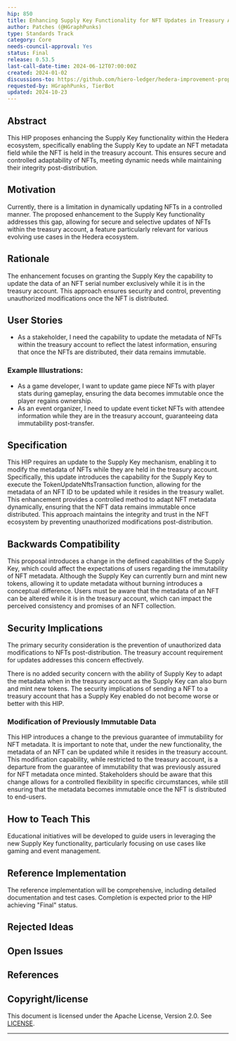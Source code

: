 ```yaml
---
hip: 850
title: Enhancing Supply Key Functionality for NFT Updates in Treasury Account
author: Patches (@HGraphPunks)
type: Standards Track
category: Core
needs-council-approval: Yes
status: Final
release: 0.53.5
last-call-date-time: 2024-06-12T07:00:00Z
created: 2024-01-02
discussions-to: https://github.com/hiero-ledger/hedera-improvement-proposals/discussions/660
requested-by: HGraphPunks, TierBot
updated: 2024-10-23
---
```


## Abstract

This HIP proposes enhancing the Supply Key functionality within the Hedera ecosystem, specifically enabling the Supply Key to update an NFT metadata field while the NFT is held in the treasury account. This ensures secure and controlled adaptability of NFTs, meeting dynamic needs while maintaining their integrity post-distribution.

## Motivation

Currently, there is a limitation in dynamically updating NFTs in a controlled manner. The proposed enhancement to the Supply Key functionality addresses this gap, allowing for secure and selective updates of NFTs within the treasury account, a feature particularly relevant for various evolving use cases in the Hedera ecosystem.

## Rationale

The enhancement focuses on granting the Supply Key the capability to update the data of an NFT serial number exclusively while it is in the treasury account. This approach ensures security and control, preventing unauthorized modifications once the NFT is distributed.

## User Stories

- As a stakeholder, I need the capability to update the metadata of NFTs within the treasury account to reflect the latest information, ensuring that once the NFTs are distributed, their data remains immutable.

### Example Illustrations:
- As a game developer, I want to update game piece NFTs with player stats during gameplay, ensuring the data becomes immutable once the player regains ownership.
- As an event organizer, I need to update event ticket NFTs with attendee information while they are in the treasury account, guaranteeing data immutability post-transfer.

## Specification

This HIP requires an update to the Supply Key mechanism, enabling it to modify the metadata of NFTs while they are held in the treasury account. Specifically, this update introduces the capability for the Supply Key to execute the TokenUpdateNftsTransaction function, allowing for the metadata of an NFT ID to be updated while it resides in the treasury wallet. This enhancement provides a controlled method to adapt NFT metadata dynamically, ensuring that the NFT data remains immutable once distributed. This approach maintains the integrity and trust in the NFT ecosystem by preventing unauthorized modifications post-distribution.

## Backwards Compatibility

This proposal introduces a change in the defined capabilities of the Supply Key, which could affect the expectations of users regarding the immutability of NFT metadata. Although the Supply Key can currently burn and mint new tokens, allowing it to update metadata without burning introduces a conceptual difference. Users must be aware that the metadata of an NFT can be altered while it is in the treasury account, which can impact the perceived consistency and promises of an NFT collection.

## Security Implications

The primary security consideration is the prevention of unauthorized data modifications to NFTs post-distribution. The treasury account requirement for updates addresses this concern effectively. 

There is no added security concern with the ability of Supply Key to adapt the metadata when in the treasury account as the Supply Key can also burn and mint new tokens. The security implications of sending a NFT to a treasury account that has a Supply Key enabled do not become worse or better with this HIP.

### Modification of Previously Immutable Data
This HIP introduces a change to the previous guarantee of immutability for NFT metadata. It is important to note that, under the new functionality, the metadata of an NFT can be updated while it resides in the treasury account. This modification capability, while restricted to the treasury account, is a departure from the guarantee of immutability that was previously assured for NFT metadata once minted. Stakeholders should be aware that this change allows for a controlled flexibility in specific circumstances, while still ensuring that the metadata becomes immutable once the NFT is distributed to end-users.

## How to Teach This

Educational initiatives will be developed to guide users in leveraging the new Supply Key functionality, particularly focusing on use cases like gaming and event management.

## Reference Implementation

The reference implementation will be comprehensive, including detailed documentation and test cases. Completion is expected prior to the HIP achieving "Final" status.

## Rejected Ideas

## Open Issues


## References


## Copyright/license

This document is licensed under the Apache License, Version 2.0. See [LICENSE](https://www.apache.org/licenses/LICENSE-2.0).

---
